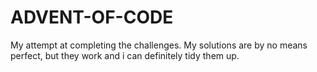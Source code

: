 # ADVENT-OF-CODE

My attempt at completing the challenges. My solutions are by no means perfect, but they work and i can definitely tidy them up.
